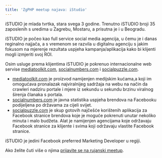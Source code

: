 ```yaml
---
title: 'ZgPHP meetup najava: iStudio'
---
```


iSTUDIO je mlada tvrtka, stara svega 3 godine. Trenutno iSTUDIO broji 35
zaposlenih s uredima u Zagrebu, Mostaru, a prisutna je i u Beogradu.

iSTUDIO je počeo kao full service social media agencija, u čemu je i danas
reginalno najjača, a s vremenom se razvila u digitalnu agenciju s jakim fokusom
na mjerenje rezultata uspjeha kampanja/aplikacija kako bi klijenti mogli
izmjeriti svoj ROI.

<!-- break -->

Osim usluge prema klijentima iSTUDIO je pokrenuo internacionalne web servise
[mediatoolkit.com][mt], [socialnumbers.com][sn] i [socialpuzzle.com][sp].

  * [mediatoolkit.com][mt] je proizvod namijenjen medijskim kućama,a koji im
    omogućava pronalazak najviralnijeg sadržaja na webu na način da crawleri
    nadziru portale i mjere iz sekundu u sekundu brzinu viralnog širenja članaka
    s portala.
  * [socialnumbers.com][sn] je javna statistika uspjeha brendova na Facebooku
    podijeljena po državama za cijeli svijet.
  * [socialpuzzle.com][sp] je skup gotovih najčešće korištenih aplikacija za
    Facebook stranice brendova koje je moguće pokrenuti unutar nekoliko minuta i
    malo budžeta. Alat je namijenjen agencijama koje održavaju Facebook stranice
    za klijente i svima koji održavaju vlastite Facebook stranice.

iSTUDIO je jedini Facebook preferred Marketing Developer u regiji.

Ako želite čuti više o njima [prijavite se na rujanski meetup][rujan].

[rujan]: /2012/09/prva-godisnjica-zgphp-meetupa/
[mt]: http://www.mediatoolkit.com
[sn]: http://www.socialnumbers.com
[sp]: http://www.socialpuzzle.com